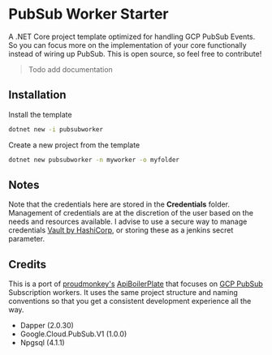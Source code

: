 # PubSub Worker Starter
A .NET Core project template optimized for handling GCP PubSub Events. So you can focus more on the implementation of your core functionally instead of wiring up PubSub. This is open source, so feel free to contribute!

> Todo add documentation
## Installation

Install the template
```sh
dotnet new -i pubsubworker
```

Create a new project from the template
```sh
dotnet new pubsubworker -n myworker -o myfolder
```

## Notes

Note that the credentials here are stored in the **Credentials** folder. Management of credentials are at the discretion of the user based on the needs and resources available. I advise to use a secure way to manage credentials [Vault by HashiCorp](https://www.vaultproject.io/), or storing these as a jenkins secret parameter.

## Credits
This is a port of [proudmonkey's](https://github.com/proudmonkey)  [ApiBoilerPlate](https://github.com/proudmonkey/ApiBoilerPlate) that focuses on [GCP PubSub](https://cloud.google.com/pubsub/docs/overview) Subscription workers. It uses the same project structure and naming conventions so that you get a consistent development experience all the way.

* Dapper (2.0.30)
* Google.Cloud.PubSub.V1 (1.0.0)
* Npgsql (4.1.1)
